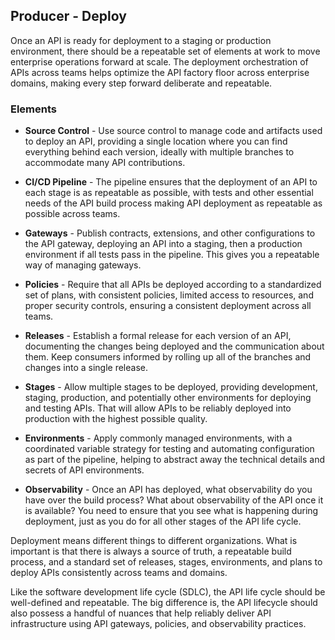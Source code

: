 ## Producer - Deploy 
Once an API is ready for deployment to a staging or production environment, there should be a repeatable set of elements at work to move enterprise operations forward at scale. The deployment orchestration of APIs across teams helps optimize the API factory floor across enterprise domains, making every step forward deliberate and repeatable. 

### Elements 
 

- **Source Control** - Use source control to manage code and artifacts used
to deploy an API, providing a single location where you can find everything behind each version, ideally with multiple branches to accommodate many API contributions. 
- **CI/CD Pipeline** - The pipeline ensures that the deployment of an API to each stage is as repeatable as possible, with tests and other essential needs of the API build process making API deployment as repeatable as possible across teams. 
- **Gateways** - Publish contracts, extensions, and other configurations to the API gateway, deploying an API into a staging, then a production environment if all tests pass in the pipeline. This gives you a repeatable way of managing gateways. 
- **Policies** - Require that all APIs be deployed according to a standardized set of plans, with consistent policies, limited access to resources, and proper security controls, ensuring a consistent deployment across all teams. 
- **Releases** - Establish a formal release for each version of an API, documenting the changes being deployed and the communication about them. Keep consumers informed by rolling up all of the branches and changes into a single release. 
- **Stages** - Allow multiple stages to be deployed, providing development, staging, production, and potentially other environments for deploying and testing APIs. That will allow APIs to be reliably deployed into production with the highest possible quality. 
- **Environments** - Apply commonly managed environments, with a coordinated variable strategy for testing and automating configuration as part of the pipeline, helping to abstract away the technical details and secrets of API environments.
 
- **Observability** - Once an API has deployed, what observability do you have over the build process? What about observability of the API once it is available? You need to ensure that you see what is happening during deployment, just as you do for all other stages of the API life cycle. 
 
Deployment means different things to different organizations. What is important is
that there is always a source of truth, a repeatable build process, and a standard set of releases, stages, environments, and plans to deploy APIs consistently across teams and domains.

Like the software development life cycle (SDLC), the API life cycle should be well-defined and repeatable. The big difference is, the API lifecycle should also possess a handful of nuances that help reliably deliver API infrastructure using API gateways, policies, and observability practices. 

